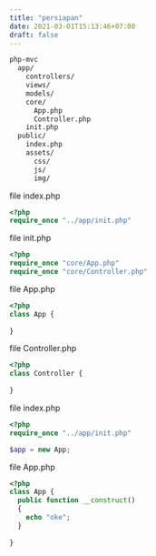 ```yaml
---
title: "persiapan"
date: 2021-03-01T15:13:46+07:00
draft: false
---
```


```cmd
php-mvc
  app/
    controllers/
    views/
    models/
    core/
      App.php
      Controller.php
    init.php
  public/
    index.php
    assets/
      css/
      js/
      img/
```

file index.php
```php
<?php
require_once "../app/init.php"

```

file init.php
```php
<?php
require_once "core/App.php"
require_once "core/Controller.php"

```

file App.php
```php
<?php
class App {
  
}
```

file Controller.php
```php
<?php
class Controller {
  
}
```

file index.php
```php
<?php
require_once "../app/init.php"

$app = new App;
```

file App.php
```php
<?php
class App {
  public function __construct()
  {
    echo "oke";
  }
  
}
```
